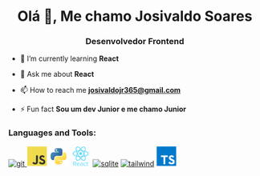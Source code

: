 <h1 align="center">Olá 👋, Me chamo Josivaldo Soares</h1>
<h3 align="center">Desenvolvedor Frontend</h3>

- 🌱 I’m currently learning **React**

- 💬 Ask me about **React**

- 📫 How to reach me **josivaldojr365@gmail.com**

- ⚡ Fun fact **Sou um dev Junior e me chamo Junior**


<h3 align="left">Languages and Tools:</h3>
<p align="left"> 
  <a 
    href="https://git-scm.com/" 
    target="_blank" 
    rel="noreferrer"> 
      <img 
        src="https://www.vectorlogo.zone/logos/git-scm/git-scm-icon.svg" 
        alt="git" 
        width="40" 
        height="40"
      />
  </a> 
  <a 
    href="https://developer.mozilla.org/en-US/docs/Web/JavaScript" 
    target="_blank" 
    rel="noreferrer"> 
      <img 
        src="https://raw.githubusercontent.com/devicons/devicon/master/icons/javascript/javascript-original.svg" 
        alt="javascript" 
        width="40" 
        height="40"/></a>
  <a 
    href="https://www.python.org" 
    target="_blank" 
    rel="noreferrer"> 
      <img 
        src="https://raw.githubusercontent.com/devicons/devicon/master/icons/python/python-original.svg" 
        alt="python" 
        width="40" 
        height="40"/></a>
  <a 
    href="https://reactjs.org/"
    target="_blank" 
    rel="noreferrer"> 
      <img 
        src="https://raw.githubusercontent.com/devicons/devicon/master/icons/react/react-original-wordmark.svg" 
        alt="react" 
        width="40"
        height="40"/></a> 
  <a 
    href="https://www.sqlite.org/" 
    target="_blank" 
    rel="noreferrer"> 
      <img 
        src="https://www.vectorlogo.zone/logos/sqlite/sqlite-icon.svg"
        alt="sqlite" 
        width="40" 
        height="40"/></a> 
  <a 
    href="https://tailwindcss.com/" 
    target="_blank" 
    rel="noreferrer"> 
      <img 
        src="https://www.vectorlogo.zone/logos/tailwindcss/tailwindcss-icon.svg" 
        alt="tailwind" 
        width="40" 
        height="40"/></a> 
  <a 
    href="https://www.typescriptlang.org/" 
    target="_blank" 
    rel="noreferrer"> 
      <img 
        src="https://raw.githubusercontent.com/devicons/devicon/master/icons/typescript/typescript-original.svg" 
        alt="typescript" 
        width="40" 
        height="40"/></a>
</p>
